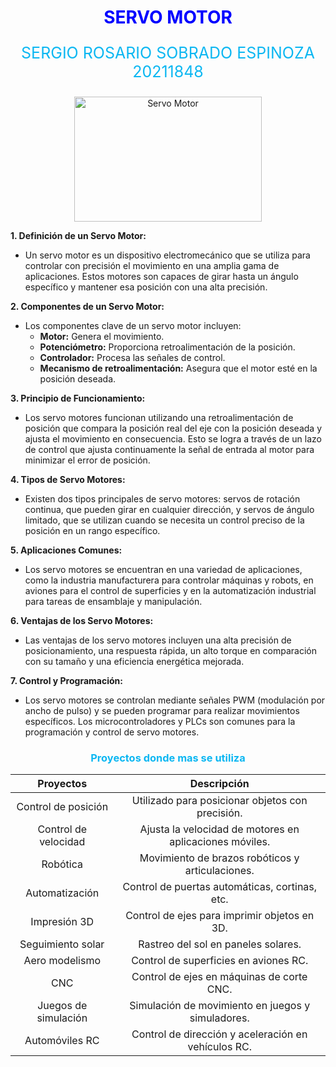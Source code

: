 <h1 align="center" style="color: blue;">
   SERVO MOTOR
</h1>
<p align="center" style="color: #0cb7f2; font-size:25px;">
         SERGIO ROSARIO SOBRADO ESPINOZA   20211848 
</p>
<p align="center">
  <img src="https://potentiallabs.com/cart/image/cache/catalog/New%20Components-17/Futaba-S3003-550x550h.jpg" alt="Servo Motor" width="300" height="200">
</p>

**1. Definición de un Servo Motor:**
   - Un servo motor es un dispositivo electromecánico que se utiliza para controlar con precisión el movimiento en una amplia gama de aplicaciones. Estos motores son capaces de girar hasta un ángulo específico y mantener esa posición con una alta precisión.

**2. Componentes de un Servo Motor:**
   - Los componentes clave de un servo motor incluyen:
     - **Motor:** Genera el movimiento.
     - **Potenciómetro:** Proporciona retroalimentación de la posición.
     - **Controlador:** Procesa las señales de control.
     - **Mecanismo de retroalimentación:** Asegura que el motor esté en la posición deseada.

**3. Principio de Funcionamiento:**
   - Los servo motores funcionan utilizando una retroalimentación de posición que compara la posición real del eje con la posición deseada y ajusta el movimiento en consecuencia. Esto se logra a través de un lazo de control que ajusta continuamente la señal de entrada al motor para minimizar el error de posición.

**4. Tipos de Servo Motores:**
   - Existen dos tipos principales de servo motores: servos de rotación continua, que pueden girar en cualquier dirección, y servos de ángulo limitado, que se utilizan cuando se necesita un control preciso de la posición en un rango específico.

**5. Aplicaciones Comunes:**
   - Los servo motores se encuentran en una variedad de aplicaciones, como la industria manufacturera para controlar máquinas y robots, en aviones para el control de superficies y en la automatización industrial para tareas de ensamblaje y manipulación.

**6. Ventajas de los Servo Motores:**
   - Las ventajas de los servo motores incluyen una alta precisión de posicionamiento, una respuesta rápida, un alto torque en comparación con su tamaño y una eficiencia energética mejorada.

**7. Control y Programación:**
   - Los servo motores se controlan mediante señales PWM (modulación por ancho de pulso) y se pueden programar para realizar movimientos específicos. Los microcontroladores y PLCs son comunes para la programación y control de servo motores.

<h3 align="center" style="color:#0cb7f2;">
   Proyectos donde mas se utiliza
</h3>
   
| Proyectos             | Descripción                                           |
|:---------------------:|:-----------------------------------------------------:|
| Control de posición  | Utilizado para posicionar objetos con precisión.      |
| Control de velocidad | Ajusta la velocidad de motores en aplicaciones móviles. |
| Robótica             | Movimiento de brazos robóticos y articulaciones.      |
| Automatización       | Control de puertas automáticas, cortinas, etc.        |
| Impresión 3D         | Control de ejes para imprimir objetos en 3D.         |
| Seguimiento solar    | Rastreo del sol en paneles solares.                  |
| Aero modelismo       | Control de superficies en aviones RC.                |
| CNC                  | Control de ejes en máquinas de corte CNC.            |
| Juegos de simulación | Simulación de movimiento en juegos y simuladores.    |
| Automóviles RC       | Control de dirección y aceleración en vehículos RC.  |


